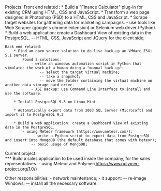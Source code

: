 Projects:
    Front end related :
        * Build a "Finance Calculator" plug-in for existing CRM using HTML, CSS and JavaScript.
        * Transform a web page designed in Photoshop (PSD) to a HTML, CSS and JavaScript.
        * Scrape target websites for gathering data for marketing campaigns.
            - use tools like: Web Scraper (google's chrome extension) or Selenium web driver (Python).
        * Build a web application: create a Dashboard View of existing data in the PostgreSQL.
            -- HTML, CSS, JavaScript and JQuery for the client side;
            
    Back end related:
        * Find an open source solution to do live back-up an VMWare ESXi 5.1 server.
            Found 2 solutions:
                - write an windows automation script in Python that simulates the work of a human doing a "manual back-up":
                    -- select the target Virtual machine;
                    -- take a snapshot;
                    -- move the folder containing the virtual machine on another data storage hard drive.
                - XSI Backup: use Command Line Interface to install and use the software.
                
        * Install PostgreSQL 9.3 on Linux Mint.
        
        * Automatically export data from 2003 SQL Server (Microsoft) and import it to PostgreSQL 9.3
        
        * Build a web application: create a Dashboard View of existing data in the PostgreSQL.
            - using Meteor framework (https://www.meteor.com/):
                -- write a Python script to export data from PostgreSQL and insert into MongoDB (the default database that comes with Meteor);
                -- basic usage of MongoDB;
             
Current project:       
    *** Build a sales application to be used inside the company, for the sales representatives.
            - using Meteor and Polymer(https://www.polymer-project.org/1.0/)

Other responsibilities:
    - network maintenance;
    - it support:
        -- re-image Windows;
        -- install all the necessary software.
